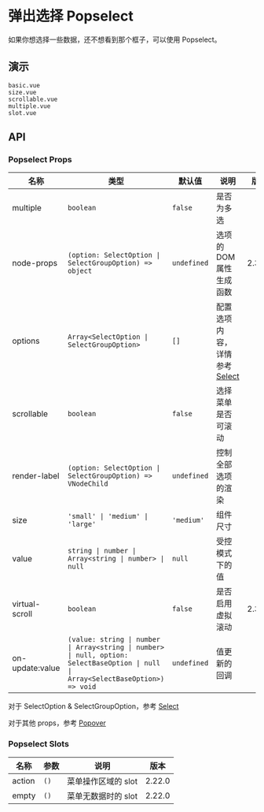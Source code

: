 # 弹出选择 Popselect

如果你想选择一些数据，还不想看到那个框子，可以使用 Popselect。

## 演示

```demo
basic.vue
size.vue
scrollable.vue
multiple.vue
slot.vue
```

## API

### Popselect Props

| 名称 | 类型 | 默认值 | 说明 | 版本 |
| --- | --- | --- | --- | --- |
| multiple | `boolean` | `false` | 是否为多选 |  |
| node-props | `(option: SelectOption \| SelectGroupOption) => object` | `undefined` | 选项的 DOM 属性生成函数 | 2.30.4 |
| options | `Array<SelectOption \| SelectGroupOption>` | `[]` | 配置选项内容，详情参考 [Select](select#SelectOption-Properties) |  |
| scrollable | `boolean` | `false` | 选择菜单是否可滚动 |  |
| render-label | `(option: SelectOption \| SelectGroupOption) => VNodeChild` | `undefined` | 控制全部选项的渲染 |  |
| size | `'small' \| 'medium' \| 'large'` | `'medium'` | 组件尺寸 |  |
| value | `string \| number \| Array<string \| number> \| null` | `null` | 受控模式下的值 |  |
| virtual-scroll | `boolean` | `false` | 是否启用虚拟滚动 | 2.30.4 |
| on-update:value | `(value: string \| number \| Array<string \| number> \| null, option: SelectBaseOption \| null \| Array<SelectBaseOption>) => void` | `undefined` | 值更新的回调 |  |

对于 SelectOption & SelectGroupOption，参考 [Select](select#SelectOption-Properties)

对于其他 props，参考 [Popover](popover#Popover-Props)

### Popselect Slots

| 名称   | 参数 | 说明                | 版本   |
| ------ | ---- | ------------------- | ------ |
| action | `()` | 菜单操作区域的 slot | 2.22.0 |
| empty  | `()` | 菜单无数据时的 slot | 2.22.0 |
